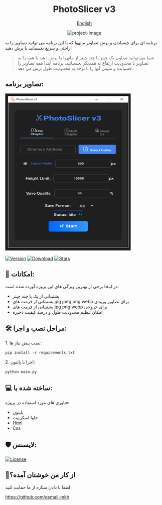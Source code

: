 <h1 align="center" id="title">PhotoSlicer v3</h1>

<p align="center"><a href="https://github.com/esmail-mkh/PhotoSlicer/blob/main/README.md">English</a></p>

<p align="center"><img src="https://raw.githubusercontent.com/esmail-mkh/PhotoSlicer/main/assets/icon.ico" alt="project-image" width="150" height="150"></p>

<p id="description">برنامه ای برای چسباندن و برش تصاویر مانهوا که با این برنامه می توانید تصاویر را به راحتی و سریع بچسبانید یا برش دهید!</p>

> <p></p>شما می توانید تصاویر یک چپتر یا چند چپتر از مانهوا را برش دهید یا همه را به تصاویر با محدودیت ارتفاع به همدیگر بچسبانید، برنامه ابتدا همه تصاویر را چسبانده و سپس آنها را با توجه به محدودیت طول برش می دهد.</p>

<h2>تصاویر برنامه:</h2>

<img src="https://raw.githubusercontent.com/esmail-mkh/PhotoSlicer/main/assets/app-image.jpg" alt="project-screenshot" width="400" height="500/">


[![Version](https://img.shields.io/github/v/release/esmail-mkh/PhotoSlicer?label=Version&color=blue)](https://github.com/esmail-mkh/PhotoSlicer/releases/latest)
[![Download](https://img.shields.io/github/downloads/esmail-mkh/PhotoSlicer/total?label=Downloads)](https://github.com/esmail-mkh/PhotoSlicer/releases/latest)
[![Stars](https://img.shields.io/github/stars/esmail-mkh/PhotoSlicer?style=flat&label=Stars&color=tomato
)](https://github.com/esmail-mkh/PhotoSlicer)

  
  
<h2>🧐 امکانات:</h2>

در اینجا برخی از بهترین ویژگی های این پروژه آورده شده است:

*   پشتیبانی از یک یا چند چپتر
*   پشتیبانی از فرمت های jpg jpeg png webp برای تصاویر ورودی
*   پشتیبانی از فرمت های jpg png webp برای خروجی
*   امکان تنظیم محدودیت طول و درصد کیفیت ذخیره

<h2>🛠️ مراحل نصب و اجرا:</h2>

<p>1. نصب پیش نیاز ها:</p>

```
pip install -r requirements.txt
```

<p>2. اجرا با پایتون:</p>

```
python main.py
```

  
  
<h2>💻 ساخته شده با:</h2>

فناوری های مورد استفاده در پروژه:

*   پایتون
*   جاوا اسکریپت
*   Html
*   Css

<h2>🛡️ لایسنس:</h2>

[![License](https://img.shields.io/badge/License-Restrictive-f84e29.svg?color=white)](LICENSE.md)

<h2>💖از کار من خوشتان آمده؟</h2>

لطفا با دادن ستاره از ما حمایت کنید<p>https://github.com/esmail-mkh</p>
